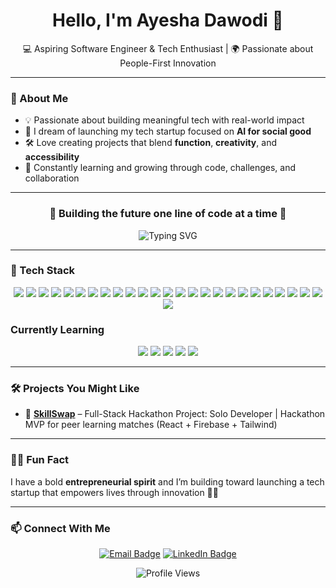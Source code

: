 <!-- Terminal-style Header -->
<div align="center">
  <h1 align="center">Hello, I'm Ayesha Dawodi 👋</h1>
  <p align="center">
    💻 Aspiring Software Engineer & Tech Enthusiast | 🌍 Passionate about People-First Innovation
  </p>
</div>

---

### 🧠 About Me

- 💡 Passionate about building meaningful tech with real-world impact  
- 🚀 I dream of launching my tech startup focused on **AI for social good**
- 🛠️ Love creating projects that blend **function**, **creativity**, and **accessibility**
- 🌱 Constantly learning and growing through code, challenges, and collaboration

---

<h3 align="center">💫 Building the future one line of code at a time 💫</h3>

<p align="center">
  <img src="https://readme-typing-svg.herokuapp.com?font=Fira+Code&duration=3000&pause=1000&color=7E3AF2&center=true&vCenter=true&width=435&lines=Full+Stack+Developer;Java+%7C+React+%7C+Kotlin;Tech+for+Good+%F0%9F%9A%80;Always+Learning+%E2%9C%A8" alt="Typing SVG" />
</p>

---

### 🧰 Tech Stack

<p align="center"> <!-- Programming Languages --> <img src="https://img.shields.io/badge/Java-ED8B00?style=for-the-badge&logo=java&logoColor=white"/> <img src="https://img.shields.io/badge/JavaScript-F7DF1E?style=for-the-badge&logo=javascript&logoColor=black"/> <img src="https://img.shields.io/badge/PHP-777BB4?style=for-the-badge&logo=php&logoColor=white"/> <img src="https://img.shields.io/badge/Kotlin-7F52FF?style=for-the-badge&logo=kotlin&logoColor=white"/> <img src="https://img.shields.io/badge/Python-3776AB?style=for-the-badge&logo=python&logoColor=white"/> <!-- Frameworks & Libraries --> <img src="https://img.shields.io/badge/React-20232A?style=for-the-badge&logo=react&logoColor=61DAFB"/> <img src="https://img.shields.io/badge/JavaFX-007396?style=for-the-badge&logo=java&logoColor=white"/> <img src="https://img.shields.io/badge/Tailwind_CSS-06B6D4?style=for-the-badge&logo=tailwind-css&logoColor=white"/> <img src="https://img.shields.io/badge/Socket.io-010101?style=for-the-badge&logo=socket.io&logoColor=white"/> <img src="https://img.shields.io/badge/Next.js-000000?style=for-the-badge&logo=nextdotjs&logoColor=white"/> <img src="https://img.shields.io/badge/Vite-646CFF?style=for-the-badge&logo=vite&logoColor=white"/> <img src="https://img.shields.io/badge/Agile-0052CC?style=for-the-badge&logo=jira&logoColor=white"/> <!-- Web & Tools --> <img src="https://img.shields.io/badge/HTML5-E34F26?style=for-the-badge&logo=html5&logoColor=white"/> <img src="https://img.shields.io/badge/CSS3-1572B6?style=for-the-badge&logo=css3&logoColor=white"/> <img src="https://img.shields.io/badge/REST_API-FF6F00?style=for-the-badge&logo=swagger&logoColor=white"/> <img src="https://img.shields.io/badge/Responsive_Design-2196F3?style=for-the-badge&logo=responsive&logoColor=white"/> <!-- Tools & Platforms --> <img src="https://img.shields.io/badge/Git-F05032?style=for-the-badge&logo=git&logoColor=white"/> <img src="https://img.shields.io/badge/GitHub-181717?style=for-the-badge&logo=github&logoColor=white"/> <img src="https://img.shields.io/badge/Vercel-000000?style=for-the-badge&logo=vercel&logoColor=white"/> <img src="https://img.shields.io/badge/Figma-F24E1E?style=for-the-badge&logo=figma&logoColor=white"/> <img src="https://img.shields.io/badge/Linux-FCC624?style=for-the-badge&logo=linux&logoColor=black"/> <img src="https://img.shields.io/badge/Firebase_CLI-FFCA28?style=for-the-badge&logo=firebase&logoColor=black"/> <img src="https://img.shields.io/badge/Microsoft_Office-D83B01?style=for-the-badge&logo=microsoft-office&logoColor=white"/> <!-- Databases --> <img src="https://img.shields.io/badge/MySQL-00000F?style=for-the-badge&logo=mysql&logoColor=white"/> <img src="https://img.shields.io/badge/Firebase-ffca28?style=for-the-badge&logo=firebase&logoColor=black"/> <img src="https://img.shields.io/badge/MongoDB-47A248?style=for-the-badge&logo=mongodb&logoColor=white"/> 
</p>

### Currently Learning
<p align="center"> <img src="https://img.shields.io/badge/TypeScript-3178C6?style=for-the-badge&logo=typescript&logoColor=white"/> <img src="https://img.shields.io/badge/GraphQL-E10098?style=for-the-badge&logo=graphql&logoColor=white"/> <img src="https://img.shields.io/badge/Docker-2496ED?style=for-the-badge&logo=docker&logoColor=white"/> <img src="https://img.shields.io/badge/Prisma-2D3748?style=for-the-badge&logo=prisma&logoColor=white"/> <img src="https://img.shields.io/badge/Clean%20Architecture-7952B3?style=for-the-badge"/> </p>

---



### 🛠️ Projects You Might Like

- 🔗 [**SkillSwap**](https://github.com/dlawiz83/SkillSwap) – Full-Stack Hackathon Project: Solo Developer | Hackathon MVP for peer learning matches (React + Firebase + Tailwind)

  

---

### 👩‍🚀 Fun Fact

I have a bold **entrepreneurial spirit** and I’m building toward launching a tech startup that empowers lives through innovation 🚀✨

---

### 📫 Connect With Me

<p align="center">
  <a href="mailto:dlawizdawodi83@gmail.com"><img src="https://img.shields.io/badge/Email-D14836?style=for-the-badge&logo=gmail&logoColor=white" alt="Email Badge"/></a>
  <a href="https://www.linkedin.com/in/ayesha-dawodi"><img src="https://img.shields.io/badge/LinkedIn-blue?style=for-the-badge&logo=linkedin&logoColor=white" alt="LinkedIn Badge"/></a>
</p>

<p align="center">
  <img src="https://komarev.com/ghpvc/?username=AyeshaDawodi&style=flat-square&color=7e3af2" alt="Profile Views" />
</p>

<!---
dlawiz83/dlawiz83 is a ✨ special ✨ repository because its `README.md` (this file) appears on your GitHub profile.
You can click the Preview link to take a look at your changes.
--->
